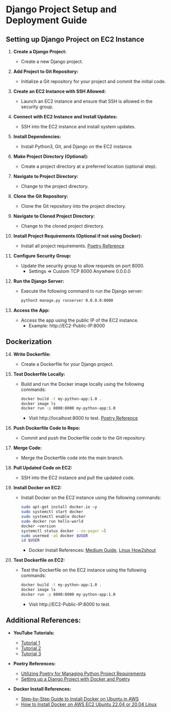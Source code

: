 # Django Project Setup and Deployment Guide

## Setting up Django Project on EC2 Instance

1. **Create a Django Project:**
   - Create a new Django project.

2. **Add Project to Git Repository:**
   - Initialize a Git repository for your project and commit the initial code.

3. **Create an EC2 Instance with SSH Allowed:**
   - Launch an EC2 instance and ensure that SSH is allowed in the security group.

4. **Connect with EC2 Instance and Install Updates:**
   - SSH into the EC2 instance and install system updates.

5. **Install Dependencies:**
   - Install Python3, Git, and Django on the EC2 instance.

6. **Make Project Directory (Optional):**
   - Create a project directory at a preferred location (optional step).

7. **Navigate to Project Directory:**
   - Change to the project directory.

8. **Clone the Git Repository:**
   - Clone the Git repository into the project directory.

9. **Navigate to Cloned Project Directory:**
   - Change to the cloned project directory.

10. **Install Project Requirements (Optional if not using Docker):**
    - Install all project requirements. [Poetry Reference](https://awstip.com/utilizing-poetry-for-managing-python-project-requirements-b911245d3aa2)

11. **Configure Security Group:**
    - Update the security group to allow requests on port 8000.
      - Settings => Custom TCP   8000   Anywhere   0.0.0.0 

12. **Run the Django Server:**
    - Execute the following command to run the Django server:
      ```bash
      python3 manage.py runserver 0.0.0.0:8000
      ```

13. **Access the App:**
    - Access the app using the public IP of the EC2 instance.
      - Example: http://EC2-Public-IP:8000

## Dockerization

14. **Write Dockerfile:**
    - Create a Dockerfile for your Django project.

15. **Test Dockerfile Locally:**
    - Build and run the Docker image locally using the following commands:
      ```bash
      docker build -t my-python-app:1.0 .
      docker image ls
      docker run -p 8000:8000 my-python-app:1.0
      ```
      - Visit http://localhost:8000 to test. [Poetry Reference](https://awstip.com/setting-up-a-django-project-with-docker-and-poetry-f391d6cde2cf)

16. **Push Dockerfile Code to Repo:**
    - Commit and push the Dockerfile code to the Git repository.

17. **Merge Code:**
    - Merge the Dockerfile code into the main branch.

18. **Pull Updated Code on EC2:**
    - SSH into the EC2 instance and pull the updated code.

19. **Install Docker on EC2:**
    - Install Docker on the EC2 instance using the following commands:
      ```bash
      sudo apt-get install docker.io –y
      sudo systemctl start docker
      sudo systemctl enable docker
      sudo docker run hello-world
      docker –version
      systemctl status docker --no-pager –l
      sudo usermod -aG docker $USER
      id $USER
      ```
      - Docker Install References: [Medium Guide](https://medium.com/@srijaanaparthy/step-by-step-guide-to-install-docker-on-ubuntu-in-aws-a39746e5a63d), [Linux How2shout](https://linux.how2shout.com/how-to-install-docker-on-aws-ec2-ubuntu-22-04-or-20-04-linux/)

20. **Test Dockerfile on EC2:**
    - Test the Dockerfile on the EC2 instance using the following commands:
      ```bash
      docker build -t my-python-app:1.0 .
      docker image ls
      docker run -p 8000:8000 my-python-app:1.0
      ```
      - Visit http://EC2-Public-IP:8000 to test.

## Additional References:

- **YouTube Tutorials:**
  - [Tutorial 1](https://www.youtube.com/watch?v=EatrtErP8JA&t=141s)
  - [Tutorial 2](https://www.youtube.com/watch?v=rz-W7-sccKk&list=PLzwfZQTGG83n4cAUzyQn-32M2GwUP7w3f)
  - [Tutorial 3](https://www.youtube.com/watch?v=DaxcmbWcdTA&list=PL6gx4Cwl9DGDYbs0jJdGefNN8eZRSwWqy&index=2)

- **Poetry References:**
  - [Utilizing Poetry for Managing Python Project Requirements](https://awstip.com/utilizing-poetry-for-managing-python-project-requirements-b911245d3aa2)
  - [Setting up a Django Project with Docker and Poetry](https://awstip.com/setting-up-a-django-project-with-docker-and-poetry-f391d6cde2cf)

- **Docker Install References:**
  - [Step-by-Step Guide to Install Docker on Ubuntu in AWS](https://medium.com/@srijaanaparthy/step-by-step-guide-to-install-docker-on-ubuntu-in-aws-a39746e5a63d)
  - [How to Install Docker on AWS EC2 Ubuntu 22.04 or 20.04 Linux](https://linux.how2shout.com/how-to-install-docker-on-aws-ec2-ubuntu-22-04-or-20-04-linux/)
